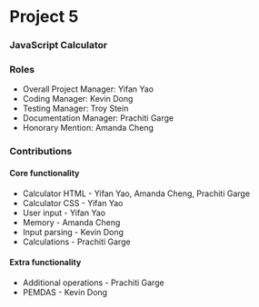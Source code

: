 # Project 5
### JavaScript Calculator

### Roles
* Overall Project Manager: Yifan Yao
* Coding Manager: Kevin Dong
* Testing Manager: Troy Stein
* Documentation Manager: Prachiti Garge
* Honorary Mention: Amanda Cheng

### Contributions
#### Core functionality
* Calculator HTML - Yifan Yao, Amanda Cheng, Prachiti Garge
* Calculator CSS - Yifan Yao
* User input - Yifan Yao
* Memory - Amanda Cheng
* Input parsing - Kevin Dong
* Calculations - Prachiti Garge

#### Extra functionality
* Additional operations - Prachiti Garge
* PEMDAS - Kevin Dong
